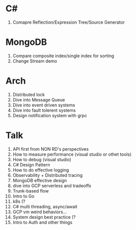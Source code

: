 # C#
1. Comapre Reflection/Expression Tree/Source Generator


# MongoDB
1. Compare composite index/single index for sorting
2. Change Stream demo


# Arch
1. Distributed lock
2. Dive into Message Queue
3. Dive into event driven systems
4. Dive into fault tolerent systems
5. Design notification system with grpc

# Talk
1. API first from NON RD's perspectives
2. How to measure performance (visual studio or othet tools)
3. How to debug (visual studio)
4. C# Design Pattern
5. How to do effective logging
6. Observability + Distributed tracing
7. MongoDB effective design
8. dive into GCP serverless and tradeoffs
9. Trunk-based flow
10. Intro to Go
11. k8s (?
12. C# multi threading, async/await
13. GCP vm weird behaviors...
14. System design best practice (?
15. Intro to Auth and other things
